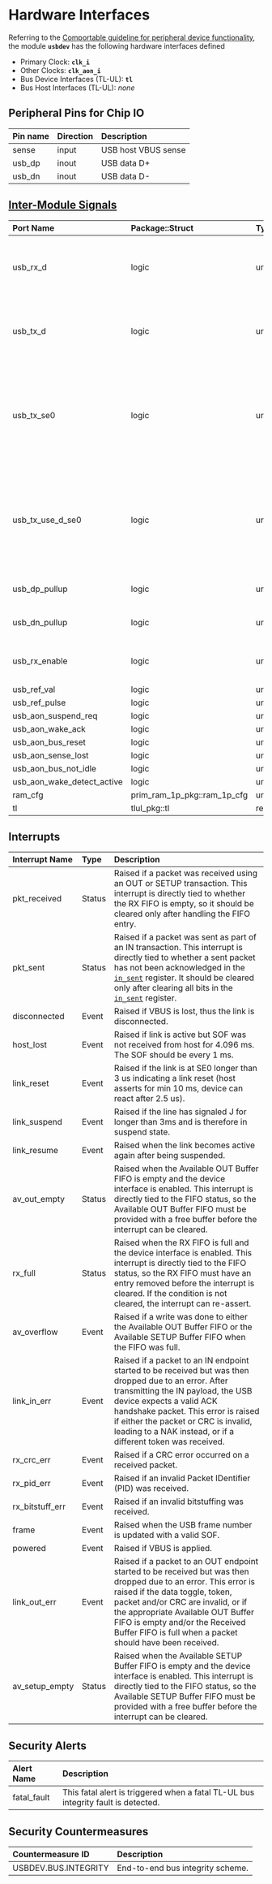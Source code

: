 # Hardware Interfaces

<!-- BEGIN CMDGEN util/regtool.py --interfaces ./hw/ip/usbdev/data/usbdev.hjson -->
Referring to the [Comportable guideline for peripheral device functionality](https://opentitan.org/book/doc/contributing/hw/comportability), the module **`usbdev`** has the following hardware interfaces defined
- Primary Clock: **`clk_i`**
- Other Clocks: **`clk_aon_i`**
- Bus Device Interfaces (TL-UL): **`tl`**
- Bus Host Interfaces (TL-UL): *none*

## Peripheral Pins for Chip IO

| Pin name   | Direction   | Description         |
|:-----------|:------------|:--------------------|
| sense      | input       | USB host VBUS sense |
| usb_dp     | inout       | USB data D+         |
| usb_dn     | inout       | USB data D-         |

## [Inter-Module Signals](https://opentitan.org/book/doc/contributing/hw/comportability/index.html#inter-signal-handling)

| Port Name                  | Package::Struct             | Type    | Act   |   Width | Description                                                                                        |
|:---------------------------|:----------------------------|:--------|:------|--------:|:---------------------------------------------------------------------------------------------------|
| usb_rx_d                   | logic                       | uni     | rcv   |       1 | USB RX data from an external differential receiver, if available                                   |
| usb_tx_d                   | logic                       | uni     | req   |       1 | USB transmit data value (not used if usb_tx_se0 is set)                                            |
| usb_tx_se0                 | logic                       | uni     | req   |       1 | Force transmission of a USB single-ended zero (i.e. both D+ and D- are low) regardless of usb_tx_d |
| usb_tx_use_d_se0           | logic                       | uni     | req   |       1 | Use the usb_tx_d and usb_tx_se0 TX interface, instead of usb_dp_o and usb_dn_o                     |
| usb_dp_pullup              | logic                       | uni     | req   |       1 | USB D+ pullup control                                                                              |
| usb_dn_pullup              | logic                       | uni     | req   |       1 | USB D- pullup control                                                                              |
| usb_rx_enable              | logic                       | uni     | req   |       1 | USB differential receiver enable                                                                   |
| usb_ref_val                | logic                       | uni     | req   |       1 |                                                                                                    |
| usb_ref_pulse              | logic                       | uni     | req   |       1 |                                                                                                    |
| usb_aon_suspend_req        | logic                       | uni     | req   |       1 |                                                                                                    |
| usb_aon_wake_ack           | logic                       | uni     | req   |       1 |                                                                                                    |
| usb_aon_bus_reset          | logic                       | uni     | rcv   |       1 |                                                                                                    |
| usb_aon_sense_lost         | logic                       | uni     | rcv   |       1 |                                                                                                    |
| usb_aon_bus_not_idle       | logic                       | uni     | rcv   |       1 |                                                                                                    |
| usb_aon_wake_detect_active | logic                       | uni     | rcv   |       1 |                                                                                                    |
| ram_cfg                    | prim_ram_1p_pkg::ram_1p_cfg | uni     | rcv   |       1 |                                                                                                    |
| tl                         | tlul_pkg::tl                | req_rsp | rsp   |       1 |                                                                                                    |

## Interrupts

| Interrupt Name   | Type   | Description                                                                                                                                                                                                                                                                                                                 |
|:-----------------|:-------|:----------------------------------------------------------------------------------------------------------------------------------------------------------------------------------------------------------------------------------------------------------------------------------------------------------------------------|
| pkt_received     | Status | Raised if a packet was received using an OUT or SETUP transaction. This interrupt is directly tied to whether the RX FIFO is empty, so it should be cleared only after handling the FIFO entry.                                                                                                                             |
| pkt_sent         | Status | Raised if a packet was sent as part of an IN transaction. This interrupt is directly tied to whether a sent packet has not been acknowledged in the [`in_sent`](registers.md#in_sent) register. It should be cleared only after clearing all bits in the [`in_sent`](registers.md#in_sent) register.                        |
| disconnected     | Event  | Raised if VBUS is lost, thus the link is disconnected.                                                                                                                                                                                                                                                                      |
| host_lost        | Event  | Raised if link is active but SOF was not received from host for 4.096 ms. The SOF should be every 1 ms.                                                                                                                                                                                                                     |
| link_reset       | Event  | Raised if the link is at SE0 longer than 3 us indicating a link reset (host asserts for min 10 ms, device can react after 2.5 us).                                                                                                                                                                                          |
| link_suspend     | Event  | Raised if the line has signaled J for longer than 3ms and is therefore in suspend state.                                                                                                                                                                                                                                    |
| link_resume      | Event  | Raised when the link becomes active again after being suspended.                                                                                                                                                                                                                                                            |
| av_out_empty     | Status | Raised when the Available OUT Buffer FIFO is empty and the device interface is enabled. This interrupt is directly tied to the FIFO status, so the Available OUT Buffer FIFO must be provided with a free buffer before the interrupt can be cleared.                                                                       |
| rx_full          | Status | Raised when the RX FIFO is full and the device interface is enabled. This interrupt is directly tied to the FIFO status, so the RX FIFO must have an entry removed before the interrupt is cleared. If the condition is not cleared, the interrupt can re-assert.                                                           |
| av_overflow      | Event  | Raised if a write was done to either the Available OUT Buffer FIFO or the Available SETUP Buffer FIFO when the FIFO was full.                                                                                                                                                                                               |
| link_in_err      | Event  | Raised if a packet to an IN endpoint started to be received but was then dropped due to an error. After transmitting the IN payload, the USB device expects a valid ACK handshake packet. This error is raised if either the packet or CRC is invalid, leading to a NAK instead, or if a different token was received.      |
| rx_crc_err       | Event  | Raised if a CRC error occurred on a received packet.                                                                                                                                                                                                                                                                        |
| rx_pid_err       | Event  | Raised if an invalid Packet IDentifier (PID) was received.                                                                                                                                                                                                                                                                  |
| rx_bitstuff_err  | Event  | Raised if an invalid bitstuffing was received.                                                                                                                                                                                                                                                                              |
| frame            | Event  | Raised when the USB frame number is updated with a valid SOF.                                                                                                                                                                                                                                                               |
| powered          | Event  | Raised if VBUS is applied.                                                                                                                                                                                                                                                                                                  |
| link_out_err     | Event  | Raised if a packet to an OUT endpoint started to be received but was then dropped due to an error. This error is raised if the data toggle, token, packet and/or CRC are invalid, or if the appropriate Available OUT Buffer FIFO is empty and/or the Received Buffer FIFO is full when a packet should have been received. |
| av_setup_empty   | Status | Raised when the Available SETUP Buffer FIFO is empty and the device interface is enabled. This interrupt is directly tied to the FIFO status, so the Available SETUP Buffer FIFO must be provided with a free buffer before the interrupt can be cleared.                                                                   |

## Security Alerts

| Alert Name   | Description                                                                       |
|:-------------|:----------------------------------------------------------------------------------|
| fatal_fault  | This fatal alert is triggered when a fatal TL-UL bus integrity fault is detected. |

## Security Countermeasures

| Countermeasure ID    | Description                      |
|:---------------------|:---------------------------------|
| USBDEV.BUS.INTEGRITY | End-to-end bus integrity scheme. |


<!-- END CMDGEN -->
